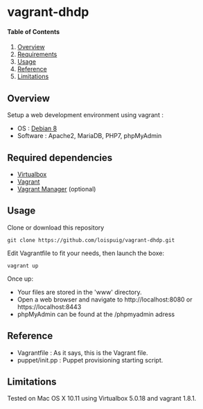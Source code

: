 # vagrant-dhdp

#### Table of Contents

1. [Overview](#overview)
2. [Requirements](#requirements)
3. [Usage](#usage)
4. [Reference](#reference)
5. [Limitations](#limitations)

## Overview

Setup a web development environment using vagrant :

* OS : [Debian 8](https://atlas.hashicorp.com/loispuig/boxes/debian-jessie-amd64)
* Software : Apache2, MariaDB, PHP7, phpMyAdmin

## Required dependencies

* [Virtualbox](https://www.virtualbox.org/)
* [Vagrant](https://www.vagrantup.com/)
* [Vagrant Manager](http://vagrantmanager.com/) (optional)

## Usage

Clone or download this repository
```
git clone https://github.com/loispuig/vagrant-dhdp.git
```
Edit Vagrantfile to fit your needs, then launch the boxe:
```
vagrant up
```

Once up: 
* Your files are stored in the 'www' directory.
* Open a web browser and navigate to http://localhost:8080 or https://localhost:8443
* phpMyAdmin can be found at the /phpmyadmin adress

## Reference

* Vagrantfile : As it says, this is the Vagrant file.
* puppet/init.pp : Puppet provisioning starting script.

## Limitations

Tested on Mac OS X 10.11 using Virtualbox 5.0.18 and vagrant 1.8.1.